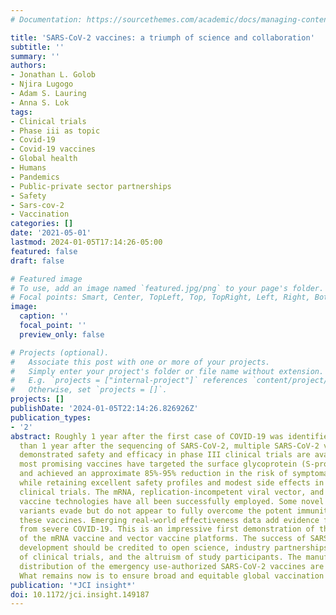 ```yaml
---
# Documentation: https://sourcethemes.com/academic/docs/managing-content/

title: 'SARS-CoV-2 vaccines: a triumph of science and collaboration'
subtitle: ''
summary: ''
authors:
- Jonathan L. Golob
- Njira Lugogo
- Adam S. Lauring
- Anna S. Lok
tags:
- Clinical trials
- Phase iii as topic
- Covid-19
- Covid-19 vaccines
- Global health
- Humans
- Pandemics
- Public-private sector partnerships
- Safety
- Sars-cov-2
- Vaccination
categories: []
date: '2021-05-01'
lastmod: 2024-01-05T17:14:26-05:00
featured: false
draft: false

# Featured image
# To use, add an image named `featured.jpg/png` to your page's folder.
# Focal points: Smart, Center, TopLeft, Top, TopRight, Left, Right, BottomLeft, Bottom, BottomRight.
image:
  caption: ''
  focal_point: ''
  preview_only: false

# Projects (optional).
#   Associate this post with one or more of your projects.
#   Simply enter your project's folder or file name without extension.
#   E.g. `projects = ["internal-project"]` references `content/project/deep-learning/index.md`.
#   Otherwise, set `projects = []`.
projects: []
publishDate: '2024-01-05T22:14:26.826926Z'
publication_types:
- '2'
abstract: Roughly 1 year after the first case of COVID-19 was identified and less
  than 1 year after the sequencing of SARS-CoV-2, multiple SARS-CoV-2 vaccines with
  demonstrated safety and efficacy in phase III clinical trials are available. The
  most promising vaccines have targeted the surface glycoprotein (S-protein) of SARS-CoV-2
  and achieved an approximate 85%-95% reduction in the risk of symptomatic COVID-19,
  while retaining excellent safety profiles and modest side effects in the phase III
  clinical trials. The mRNA, replication-incompetent viral vector, and protein subunit
  vaccine technologies have all been successfully employed. Some novel SARS-CoV-2
  variants evade but do not appear to fully overcome the potent immunity induced by
  these vaccines. Emerging real-world effectiveness data add evidence for protection
  from severe COVID-19. This is an impressive first demonstration of the effectiveness
  of the mRNA vaccine and vector vaccine platforms. The success of SARS-CoV-2 vaccine
  development should be credited to open science, industry partnerships, harmonization
  of clinical trials, and the altruism of study participants. The manufacturing and
  distribution of the emergency use-authorized SARS-CoV-2 vaccines are ongoing challenges.
  What remains now is to ensure broad and equitable global vaccination against COVID-19.
publication: '*JCI insight*'
doi: 10.1172/jci.insight.149187
---
```

